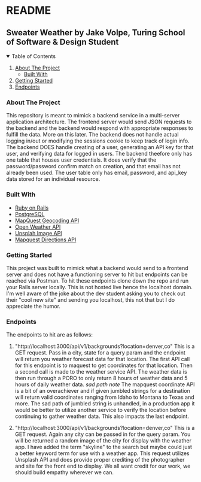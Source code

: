 # README

## Sweater Weather by Jake Volpe, Turing School of Software & Design Student

<!-- TABLE OF CONTENTS -->
<details open="open">
  <summary>Table of Contents</summary>
  <ol>
    <li>
      <a href="#about-the-project">About The Project</a>
      <ul>
        <li><a href="#built-with">Built With</a></li>
      </ul>
    </li>
    <li>
      <a href="#getting-started">Getting Started</a>
    </li>
    <li><a href="#endpoints">Endpoints</a></li>

  </ol>
</details>

### About The Project
This repository is meant to mimick a backend service in a multi-server application architecture.  The frontend server would send JSON requests to the backend and the backend would respond with appropriate responses to fulfill the data.  More on this later.  The backend does not handle actual logging in/out or modifying the sessions cookie to keep track of login info.  The backend DOES handle creating of a user, generating an API key for that user, and verifying data for logged in users.
The backend theefore only has one table that houses user credentials. It does verify that the password/password confirm match on creation, and that email has not already been used.  The user table only has email, password, and api_key data stored for an individual resource.

### Built With
* [Ruby on Rails](https://rubyonrails.org/)
* [PostgreSQL](https://www.postgresql.org/)
* [MapQuest Geocoding API](https://developer.mapquest.com/documentation/geocoding-api/)
* [Open Weather API](https://openweathermap.org/api/one-call-api)
* [Unsplah Image API](https://unsplash.com/developers)
* [Mapquest Directions API](https://developer.mapquest.com/documentation/directions-api/)


### Getting Started
This project was built to mimick what a backend would send to a frontend server and does not have a functioning server to hit but endpoints can be reached via Postman. To hit these endpoints clone down the repo and run your Rails server locally. This is not hosted live hence the localhost domain.  I'm well aware of the joke about the dev student asking you to check out their "cool new site" and sending you localhost, this not that but I do appreciate the humor.  


### Endpoints

The endpoints to hit are as follows:

1) "http://localhost:3000/api/v1/backgrounds?location=denver,co"
  This is a GET request.  Pass in a city, state for a query param and the endpoint will return you weather forecast data for that location.  The first API call for this endpoint is to maquest to get coordinates for that location.  Then a second call is made to the weather service API.  The weather data is then run through a PORO to only return 8 hours of weather data and 5 hours of daily weather data.
*sad path note*
The mapquest coordinate API is a bit of an overachiever and if given jumbled strings for a destination will return valid coordinates ranging from Idaho to Montana to Texas and more.  The sad path of jumbled string is unhandled, in a production app it would be better to utilize another service to verify the location before continuing to gather weather data.  This also impacts the last endpoint.

2) "http://localhost:3000/api/v1/backgrounds?location=denver,co"
   This is a GET request. Again any city can be passed in for the query param.  You will be returned a random image of the city for display with the weather app.  I have added the term "skyline" to the search but maybe could just a better keyword term for use with a weather app.  This request utilizes Unsplash API and does provide proper crediting of the photographer and site for the front end to display.  We all want credit for our work, we should build empathy wherever we can.
